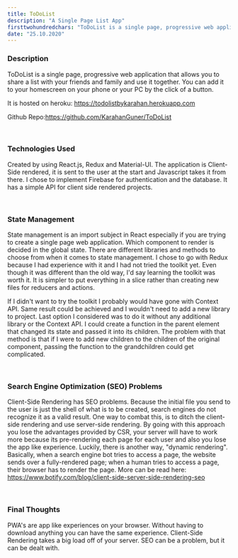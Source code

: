 ```yaml
---
title: ToDoList
description: "A Single Page List App"
firsttwohundredchars: "ToDoList is a single page, progressive web application that allows you to share a list with your friends and family and use it together..."
date: "25.10.2020"
---
```


### Description

ToDoList is a single page, progressive web application that allows you to share a list with your friends and family and use it together. You can add it to your homescreen on your phone or your PC by the click of a button. 

It is hosted on heroku: <a href="https://todolistbykarahan.herokuapp.com/" target="_blank" rel="noopener noreferrer">https://todolistbykarahan.herokuapp.com</a>

Github Repo:<a href="https://github.com/KarahanGuner/ToDoList" target="_blank" rel="noopener noreferrer">https://github.com/KarahanGuner/ToDoList</a> 

<br/>

### Technologies Used

Created by using React.js, Redux and Material-UI. The application is Client-Side rendered, it is sent to the user at the start and Javascript takes it from there. I chose to implement Firebase for authentication and the database. It has a simple API for client side rendered projects.

<br/>

### State Management

State management is an import subject in React especially if you are trying to create a single page web application. Which component to render is decided in the global state. There are different  libraries and methods to choose from when it comes to state management. I chose to go with Redux because I had experience with it and I had not tried the toolkit yet. Even though it was different than the old way, I'd say learning the toolkit was worth it. It is simpler to put everything in a slice rather than creating new files for reducers and actions. 

If I didn't want to try the toolkit I probably would have gone with Context API. Same result could be achieved and I wouldn't need to add a new library to project. Last option I considered was to do it without any additional library or the Context API. I could create a function in the parent element that changed its state and passed it into its children. The problem with that method is that if I were to add new children to the children of the original component, passing the function to the grandchildren could get complicated.

<br/>

### Search Engine Optimization (SEO) Problems

Client-Side Rendering has SEO problems. Because the initial file you send to the user is just the shell of what is to be created, search engines do not recognize it as a valid result. One way to combat this, is to ditch the client-side rendering and use server-side rendering. By going with this approach you lose the advantages provided by CSR, your server will have to work more because its pre-rendering each page for each user and also you lose the app like experience. Luckily, there is another way, "dynamic rendering". Basically, when a search engine bot tries to access a page, the website sends over a fully-rendered page; when a human tries to access a page, their browser has to render the page. More can be read here: <a href="https://www.botify.com/blog/client-side-server-side-rendering-seo" target="_blank" rel="noopener noreferrer">https://www.botify.com/blog/client-side-server-side-rendering-seo</a>

<br/>

### Final Thoughts

PWA's are app like experiences on your browser. Without having to download anything you can have the same experience. Client-Side Rendering takes a big load off of your server. SEO can be a problem, but it can be dealt with.